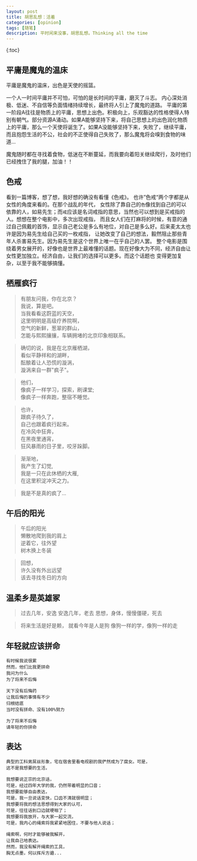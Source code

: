 ```yaml
---
layout: post
title: 胡思乱想：活着
categories: [opinion]
tags: [随笔]
description: 平时闲来没事，胡思乱想。Thinking all the time
---
```

{:toc}


 

## 平庸是魔鬼的温床

平庸是魔鬼的温床，出色是天使的摇篮。

一个人一时间平庸并不可怕，可怕的是长时间的平庸，磨灭了斗志。
内心深处消极、低迷、不自信等负面情绪持续增长，最终将人引上了魔鬼的道路。
平庸的第一阶段A往往是物质上的平庸，思想上出色。积极向上，乐观豁达的性格使得人特别有朝气。部分资源A涌动。如果A能够坚持下来，将自己思想上的出色润化物质上的平庸，那么一个天使将诞生了。如果A没能够坚持下来，失败了，继续平庸，而且抱怨生活的不公，社会的不正使得自己失败了，那么魔鬼将会嗅到食物的味道...

魔鬼随时都在寻找着食物，低迷在不断蔓延，而我要向着阳关继续爬行，及时他们已经拽住了我的腿，加油！！

## 色戒

看到一篇博客，想了想，我好想的确没有看懂《色戒》。
也许”色戒“两个字都是从女性的角度来看的。在那个战乱的年代，
女性除了靠自己的`色`像找到自己的可以依靠的人，如易先生；而`戒`应该是名词戒指的意思，当然也可以想到是买戒指的人。想想在整个电影中，多次出现戒指，
而且女人们在打麻将的时候，有意的通过自己佩戴的首饰，显示自己老公是多么有地位，对自己是多么好。后来麦太太也许是因为易先生给自己买的一枚戒指，
让她改变了自己的想法，毅然阻止那些青年人杀害易先生。因为易先生是这个世界上唯一在乎自己的人罢。
整个电影是围绕着男女展开的，好像也是世界上最难懂的话题。现在好像大为不同，经济自由让女性更加独立。经济自由，让我们的选择可以更多。而这个话题也
变得更加复杂，以至于我不能够搞懂。

## 栖雁疯行

> 有朋友问我，你在北京？  
> 我说，算是吧。  
> 当我看看这蔚蓝的天空，   
> 这里明明是高级疗养院啊，   
> 空气的新鲜，葱翠的群山，   
> 怎能与熙熙攘攘，车辆拥堵的北京印象相联系。    

> 确切的说，我是在北京雁栖湖，   
> 看似平静祥和的湖畔，    
> 酝酿着让人恐慌的漩涡，    
> 漩涡来自一群"疯子"。   

> 他们，   
> 像疯子一样学习，探索，刷课堂;   
> 像疯子一样奔跑，整宿不睡觉。   

> 也许，   
> 跟疯子待久了，   
> 自己也跟着疯行起来。   
> 在冷风中狂奔，   
> 在黑夜里通宵，   
> 狂风暴雨的日子里，咬牙跺脚。  

> 渐渐地，  
> 我产生了幻觉,   
> 我是一只在此休栖的大雁,  
> 在这里积淀冲天之力。  


> 我是不是真的疯了...

## 午后的阳光

> 午后的阳光  
> 懒散地爬到我的肩上  
> 逆着它，往外望  
> 树木换上冬装 

> 回想，  
> 许久没有外出远望  
> 该去寻找冬日的方向

## 温柔乡是英雄冢

> 过去几年，安逸
> 安逸几年，老去
> 思想，身体，慢慢僵硬，死去

> 将来生活是好是赖，
> 就看今年是人是狗
> 像狗一样的学，像狗一样的走

## 年轻就应该拼命
	
	有时候我说很累
	然而，他们比我更拼命
	我问为什么
	为了将来不后悔

	天下没有后悔药
	让我后悔的事情有不少
	归根结底
	当时没有拼命、没有100%努力

	为了将来不后悔
	请年轻的你拼命

## 表达

	典型的工科男屌丝形象，宅在宿舍里看电视剧的我俨然成为了腐女。可是，
	这不是我想要的生活，

	我想要说正宗的北京话，
	可是，经过四年大学的我，仍然带着明显的口音；
	我想要能够自由表达，
	可是，我一旦说话变快，口齿不清就很明显；
	我想要将我的想法思想得到大家的认可，
	可是，往往话到口边就哽咽了；
	我想要将我放开，与大家一起交流，
	可是，我内心的绳索将我紧紧地困住，不要与他人说话；

	绳索啊，何时才能够被我解开，
	让我自己地表达。
	然而，我没有解开绳索的工具，
	胸无点墨，何以挥斥方遒...
<!-- 
## 习惯
1. 拖延症
不记得从什么时候开始，我渐渐地喜欢拖延，这是我现在很累的原因之一
正所谓“早起的鸟有虫吃”，作为一个笨鸟，必须要先飞，否则会被拖累垮掉的。
2. 夜猫子
早睡早起身体好，然而，现在我嫣然成为熬夜一族。 -->